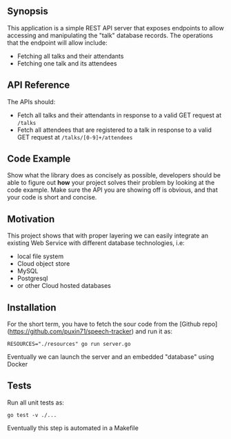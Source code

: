 ## Synopsis

This application is a simple REST API server that exposes endpoints to allow accessing and manipulating the "talk" database records. The operations that the endpoint will allow include:
* Fetching all talks and their attendants
* Fetching one talk and its attendees

## API Reference
The APIs should:
* Fetch all talks and their attendants in response to a valid GET request at `/talks`
* Fetch all attendees that are registered to a talk in response to a valid GET request at `/talks/[0-9]+/attendees`

## Code Example

Show what the library does as concisely as possible, developers should be able to figure out **how** your project solves their problem by looking at the code example. Make sure the API you are showing off is obvious, and that your code is short and concise.

## Motivation

This project shows that with proper layering we can easily integrate an existing Web Service with different database technologies, i.e:
* local file system
* Cloud object store
* MySQL
* Postgresql
* or other Cloud hosted databases

## Installation

For the short term, you have to fetch the sour code from the [Github repo] (https://github.com/puxin71/speech-tracker) and run it as:
```
RESOURCES="./resources" go run server.go
```

Eventually we can launch the server and an embedded "database" using Docker
## Tests

Run all unit tests as:
```
go test -v ./...
```

Eventually this step is automated in a Makefile
